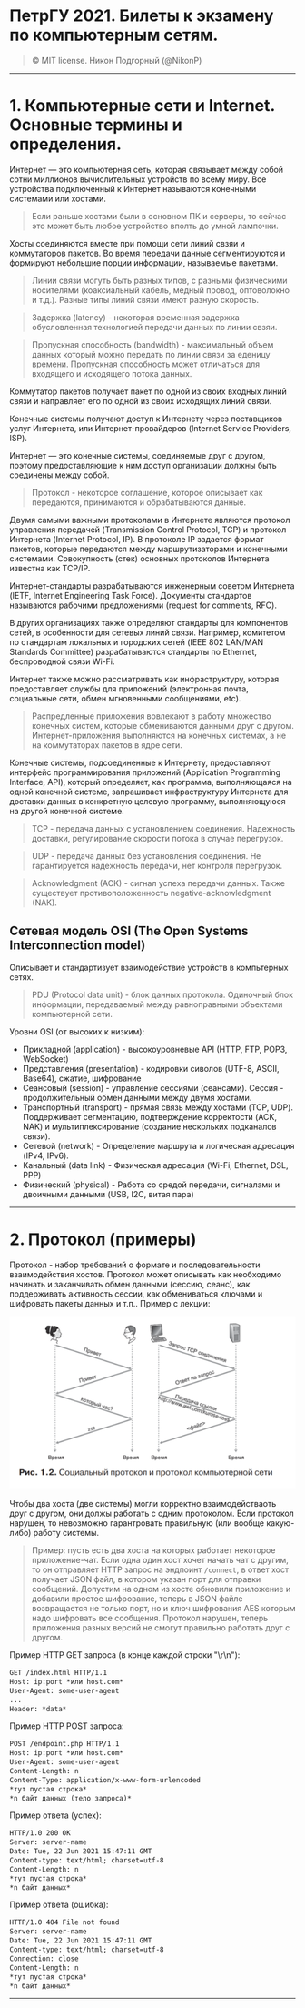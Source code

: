 # ПетрГУ 2021. Билеты к экзамену по компьютерным сетям.
> &copy; MIT license. Никон Подгорный (@NikonP)
---

<!-- - Интернет с точки зрения составных частей: оконечная система, хост (end system, host)
- маршрутизатор (router, gateway)
- линия связи
- пропускная способность линии связи (bandwidth)
- задержка, вносимая линией свзяи (latency)
- маршрут (путь, route)
- пакет
- поставщик услуг Интернет (провайдер, ISP)
- протокол
- распредленные приложения
- Интернет с точки зрения предоставляемых услуг
- передача данных без установления соединения
- передача данных с установлением соединения -->
# 1. Компьютерные сети и Internet. Основные термины и определения.
Интернет — это компьютерная сеть, которая связывает между собой сотни миллионов вычислительных устройств по всему миру. Все устройства подключенный к Интернет называются конечными системами или хостами. 
> Если раньше хостами были в основном ПК и серверы, то сейчас это может быть любое устройство вполть до умной лампочки.

Хосты соединяются вместе при помощи сети линий свзяи и коммутаторов пакетов. Во время передачи данные сегментируются и формируют небольшие порции информации, называемые пакетами.
> Линии связи могуть быть разных типов, с разными физическими носителями (коаксиальный кабель, медный провод, оптоволокно и т.д.). 
Разные типы линий связи имеют разную скорость.

> Задержка (latency) - некоторая временная задержка обусловленная технологией передачи данных по линии свзяи.

> Пропускная способность (bandwidth) - максимальный объем данных который можно передать по линии связи за еденицу времени. Пропускная способность может отличаться для входящего и исходящего потока данных.

Коммутатор пакетов получает пакет по одной из своих входных линий связи и направляет его по одной из своих исходящих линий связи.

Конечные системы получают доступ к Интернету через поставщиков услуг Интернета, или Интернет-провайдеров (Internet Service Providers, ISP).

Интернет &mdash; это конечные системы, соединяемые друг с другом, поэтому предоставляющие к ним доступ организации должны быть соединены между собой.

> Протокол - некоторое соглашение, которое описывает как передаются, принимаются и обрабатываются данные.

Двумя самыми важными протоколами в Интернете являются протокол управления передачей (Transmission Control Protocol, TCP) и протокол Интернета (Internet Protocol, IP). В протоколе IP задается формат пакетов, которые передаются между маршрутизаторами и конечными системами. Совокупность (стек) основных протоколов Интернета известна как TCP/IP.

Интернет-стандарты разрабатываются инженерным советом Интернета (IETF, Internet Engineering Task Force). Документы стандартов называются рабочими предложениями (request for comments, RFC).

В других организациях также определяют стандарты для компонентов сетей, в особенности для сетевых линий связи. Например, комитетом по стандартам локальных и городских сетей (IEEE 802 LAN/MAN Standards Committee) разрабатываются стандарты по Ethernet, беспроводной связи Wi-Fi.

Интернет также можно рассматривать как инфраструктуру, которая предоставляет службы для приложений (электронная почта, социальные сети, обмен мгновенными сообщениями, etc).

> Распредленные приложения вовлекают в работу множество конечных систем, которые обмениваются данными друг с другом.
Интернет-приложения выполняются на конечных системах, а не на коммутаторах пакетов в ядре сети.

Конечные системы, подсоединенные к Интернету, предоставляют интерфейс программирования приложений (Application Programming Interface, API), который определяет, как программа, выполняющаяся на одной конечной системе, запрашивает инфраструктуру Интернета для доставки данных в конкретную целевую программу, выполняющуюся на другой конечной системе.

> TCP - передача данных с установлением соединения. Надежность доставки, регулирование скорости потока в случае перегрузок.

> UDP - передача данных без установления соединения. Не гарантируется надежность передачи, нет контроля перегрузок.

> Acknowledgment (ACK) - сигнал успеха передачи данных. Также существует противоположенность negative-acknowledgment (NAK).

## Сетевая модель OSI (The Open Systems Interconnection model)
Описывает и стандартизует взаимодействие устройств в компьтерных сетях.
> PDU (Protocol data unit) - блок данных протокола. Одиночный блок информации, передаваемый между равноправными объектами компьютерной сети.

Уровни OSI (от высоких к низким):
- Прикладной (application) - высокоуровневые API (HTTP, FTP, POP3, WebSocket)
- Представления (presentation) - кодировки сиволов (UTF-8, ASCII, Base64), сжатие, шифрование
- Сеансовый (session) - управление сессиями (сеансами). Сессия - продолжительный обмен данными между двумя хостами.
- Транспортный (transport) - прямая связь между хостами (TCP, UDP). Поддерживает сегментацию, подтверждение корректости (ACK, NAK) и мультиплексирование (создание нескольких подканалов связи).
- Сетевой (network) - Определение маршрута и логическая адресация (IPv4, IPv6). 
- Канальный (data link) - Физическая адресация (Wi-Fi, Ethernet, DSL, PPP)
- Физический (physical) - Работа со средой передачи, сигналами и двоичными данными (USB, I2C, витая пара)

---
<!-- 
- Определение протокола. Формат сообщений, порядок сообщений, действия, выполняемые при передаче и/или приеме сообщений или наступлении иных событий
- Пример с запросом времени
- Что произойдёт при нарушении требований протокола (пример)
- Пример запроса файла по HTTP
- Схематическое изображение протокола (две вертикальные линии, время сверху вниз)
 -->
# 2. Протокол (примеры)
Протокол - набор требований о формате и последовательности взаимодействия хостов.
Протокол может описывать как необходимо начинать и заканчивать обмен данными (сессию, сеанс), как поддерживать активность сессии, как обмениваться ключами и шифровать пакеты данных и т.п..
Пример с лекции:

![Пример](./images/protocol_example_rs.png)

Чтобы два хоста (две системы) могли корректно взаимодействаоть друг с другом, они должы работать с одним протоколом. Если протокол нарушен, то невозможно гарантровать правильную (или вообще какую-либо) работу системы.
> Пример: пусть есть два хоста на которых работает некоторое приложение-чат. 
Если одна один хост хочет начать чат с другим, то он отправляет HTTP запрос на эндпоинт `/connect`, в ответ хост получает JSON файл, в котором указан порт для отправки сообщений.
Допустим на одном из хосте обновили приложение и добавили простое шифрование, теперь в JSON файле возвращается не только порт, но и ключ шифрования AES которым надо шифровать все сообщения.
Протокол нарушен, теперь приложения разных версий не смогут правильно работать друг с другом.

Пример HTTP GET запроса (в конце каждой строки "\r\n"):
```http
GET /index.html HTTP/1.1
Host: ip:port *или host.com*
User-Agent: some-user-agent
...
Header: *data*
```
Пример HTTP POST запроса:
```http
POST /endpoint.php HTTP/1.1
Host: ip:port *или host.com*
User-Agent: some-user-agent
Content-Length: n
Content-Type: application/x-www-form-urlencoded
*тут пустая строка*
*n байт данных (тело запроса)*
```
Пример ответа (успех):
```http
HTTP/1.0 200 OK
Server: server-name
Date: Tue, 22 Jun 2021 15:47:11 GMT
Content-type: text/html; charset=utf-8
Content-Length: n
*тут пустая строка*
*n байт данных*
```
Пример ответа (ошибка):
```http
HTTP/1.0 404 File not found
Server: server-name
Date: Tue, 22 Jun 2021 15:47:11 GMT
Content-type: text/html; charset=utf-8
Connection: close
Content-Length: n
*тут пустая строка*
*n байт данных*
```

---